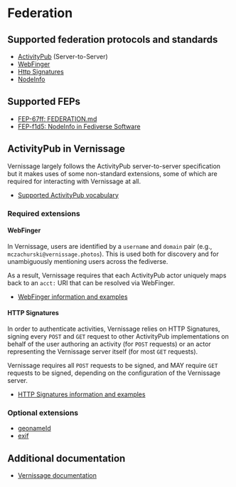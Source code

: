 # Federation

## Supported federation protocols and standards

- [ActivityPub](https://www.w3.org/TR/activitypub/) (Server-to-Server)
- [WebFinger](https://webfinger.net/)
- [Http Signatures](https://datatracker.ietf.org/doc/html/draft-cavage-http-signatures)
- [NodeInfo](https://nodeinfo.diaspora.software/)

## Supported FEPs

- [FEP-67ff: FEDERATION.md](https://codeberg.org/fediverse/fep/src/branch/main/fep/67ff/fep-67ff.md)
- [FEP-f1d5: NodeInfo in Fediverse Software](https://codeberg.org/fediverse/fep/src/branch/main/fep/f1d5/fep-f1d5.md)

## ActivityPub in Vernissage

Vernissage largely follows the ActivityPub server-to-server specification but it makes uses of some non-standard extensions, some of which are required for interacting with Vernissage at all.

- [Supported ActivityPub vocabulary](https://docs.joinvernissage.org/documentation/vernissageserver/activitypub)

### Required extensions

#### WebFinger

In Vernissage, users are identified by a `username` and `domain` pair (e.g., `mczachurski@vernissage.photos`).
This is used both for discovery and for unambiguously mentioning users across the fediverse.

As a result, Vernissage requires that each ActivityPub actor uniquely maps back to an `acct:` URI that can be resolved via WebFinger.

- [WebFinger information and examples](https://docs.joinvernissage.org/documentation/vernissageserver/webfinger)

#### HTTP Signatures

In order to authenticate activities, Vernissage relies on HTTP Signatures, signing every `POST` and `GET` request to other ActivityPub implementations on behalf of the user authoring an activity (for `POST` requests) or an actor representing the Vernissage server itself (for most `GET` requests).

Vernissage requires all `POST` requests to be signed, and MAY require `GET` requests to be signed, depending on the configuration of the Vernissage server.

- [HTTP Signatures information and examples](https://docs.joinvernissage.org/documentation/vernissageserver/httpsecurity)

### Optional extensions

- [geonameId](https://joinvernissage.org/ns#geonameId)
- [exif](https://joinvernissage.org/ns#exif)

## Additional documentation

- [Vernissage documentation](https://docs.joinvernissage.org/)
